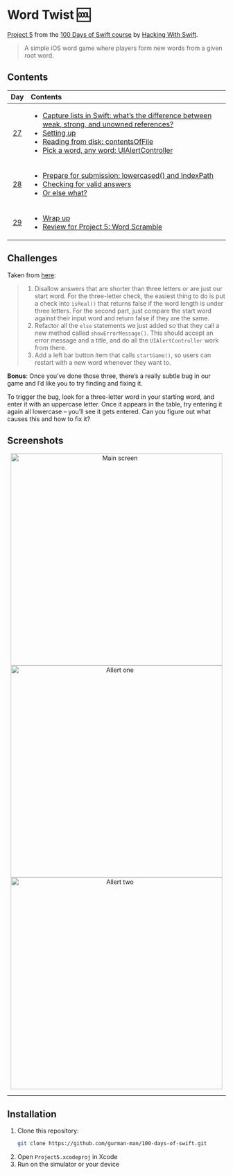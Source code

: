 # Word Twist 🆒

[Project 5](https://www.hackingwithswift.com/read/5/overview) from the [100 Days of Swift course](https://www.hackingwithswift.com/100) by [Hacking With Swift](https://www.hackingwithswift.com/).

>A simple iOS word game where players form new words from a given root word.

## Contents

|                      Day                      | Contents                                                                                                                                                                                                                                                                                                                                                                                                                                                                                                              |
|:---------------------------------------------:|:----------------------------------------------------------------------------------------------------------------------------------------------------------------------------------------------------------------------------------------------------------------------------------------------------------------------------------------------------------------------------------------------------------------------------------------------------------------------------------------------------------------------|
| [27](https://www.hackingwithswift.com/100/27) | <ul><li>[Capture lists in Swift: what’s the difference between weak, strong, and unowned references?](https://www.hackingwithswift.com/articles/179/capture-lists-in-swift-whats-the-difference-between-weak-strong-and-unowned-references)</li><li>[Setting up](https://www.hackingwithswift.com/read/5/1/setting-up)</li><li>[Reading from disk: contentsOfFile](https://www.hackingwithswift.com/read/5/2)</li><li>[Pick a word, any word: UIAlertController](https://www.hackingwithswift.com/read/5/3)</li></ul> |
| [28](https://www.hackingwithswift.com/100/28) | <ul><li>[Prepare for submission: lowercased() and IndexPath](https://www.hackingwithswift.com/read/5/4)</li><li>[Checking for valid answers](https://www.hackingwithswift.com/read/5/5)</li><li>[Or else what?](https://www.hackingwithswift.com/read/5/6)</li></ul>                                                                                                                                                                                                                                                  | 
| [29](https://www.hackingwithswift.com/100/29) | <ul><li>[Wrap up](https://www.hackingwithswift.com/read/5/7/wrap-up)</li><li>[Review for Project 5: Word Scramble](https://www.hackingwithswift.com/review/hws/project-5-word-scramble)</li>                                                                                                                                                                                                                                                                                                                          |


## Challenges

Taken from [here](https://www.hackingwithswift.com/read/5/7/wrap-up):

>1. Disallow answers that are shorter than three letters or are just our start word. For the three-letter check, the easiest thing to do is put a check into `isReal()` that returns false if the word length is under three letters. For the second part, just compare the start word against their input word and return false if they are the same.
>2. Refactor all the `else` statements we just added so that they call a new method called `showErrorMessage()`. This should accept an error message and a title, and do all the `UIAlertController` work from there.
>3. Add a left bar button item that calls `startGame()`, so users can restart with a new word whenever they want to.

**Bonus**: Once you’ve done those three, there’s a really subtle bug in our game and I’d like you to try finding and fixing it.
 
To trigger the bug, look for a three-letter word in your starting word, and enter it with an uppercase letter. Once it appears in the table, try entering it again all lowercase – you’ll see it gets entered. Can you figure out what causes this and how to fix it?

## Screenshots

<div align="center">
  <img src="./Screenshots/one.png" alt="Main screen" width="488">
  <img src="./Screenshots/two.png" alt="Allert one" width="488">
  <img src="./Screenshots/three.png" alt="Allert two" width="488">
</div>

---

## Installation

1. Clone this repository:  
   ```bash
   git clone https://github.com/gurman-man/100-days-of-swift.git
   ```
2. Open `Project5.xcodeproj` in Xcode
3. Run on the simulator or your device

